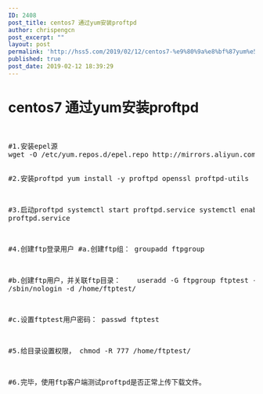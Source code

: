 ```yaml
---
ID: 2408
post_title: centos7 通过yum安装proftpd
author: chrispengcn
post_excerpt: ""
layout: post
permalink: 'http://hss5.com/2019/02/12/centos7-%e9%80%9a%e8%bf%87yum%e5%ae%89%e8%a3%85proftpd/'
published: true
post_date: 2019-02-12 18:39:29
---
```

<h1 class="title">centos7 通过yum安装proftpd</h1>
&nbsp;
<pre>#1.安装epel源
wget -O /etc/yum.repos.d/epel.repo http://mirrors.aliyun.com/repo/epel-7.repo

#2.安装proftpd
yum install -y proftpd openssl proftpd-utils

#3.启动proftpd
systemctl start proftpd.service
systemctl enable proftpd.service

#4.创建ftp登录用户
#a.创建ftp组：
groupadd ftpgroup

#b.创建ftp用户，并关联ftp目录：
   useradd -G ftpgroup ftptest -s /sbin/nologin -d /home/ftptest/

#c.设置ftptest用户密码：
passwd ftptest

#5.给目录设置权限，
chmod -R 777 /home/ftptest/

#6.完毕，使用ftp客户端测试proftpd是否正常上传下载文件。</pre>